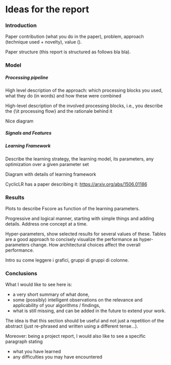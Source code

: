 # Ideas for the report

### Introduction

Paper contribution (what you do in the paper),
problem,
approach (technique used + novelty),
value ().

Paper structure (this report is structured as follows bla bla).

### Model

##### Processing pipeline

High level description of the approach: which processing blocks you used, what they do (in words) and how these were combined

High-level description of the involved processing blocks, i.e., you describe the {\it processing flow} and the rationale behind it

Nice diagram

##### Signals and Features

##### Learning Framework

Describe the learning strategy, the learning model, its parameters, any optimization over a given parameter set

Diagram with details of learning framework

CyclicLR has a paper describing it: https://arxiv.org/abs/1506.01186

### Results

Plots to describe Fscore as function of the learning parameters.

Progressive and logical manner, starting with simple things and adding details.
Address one concept at a time.

Hyper-parameters, show selected results for several values of these.
Tables are a good approach to concisely visualize the performance as hyper-parameters change.
How architectural choices affect the overall performance.

Intro su come leggere i grafici, gruppi di gruppi di colonne.

### Conclusions

What I would like to see here is:
* a very short summary of what done, 
* some (possibly) intelligent observations on the relevance and applicability of your algorithms / findings, 
* what is still missing, and can be added in the future to extend your work.

The idea is that this section should be useful and not just a repetition of the abstract (just re-phrased and written using a different tense...).

Moreover: being a project report, I would also like to see a specific paragraph stating 
* what you have learned
* any difficulties you may have encountered
